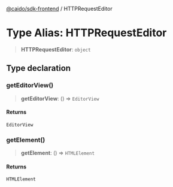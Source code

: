 [@caido/sdk-frontend](../index.md) / HTTPRequestEditor

# Type Alias: HTTPRequestEditor

> **HTTPRequestEditor**: `object`

## Type declaration

### getEditorView()

> **getEditorView**: () => `EditorView`

#### Returns

`EditorView`

### getElement()

> **getElement**: () => `HTMLElement`

#### Returns

`HTMLElement`
